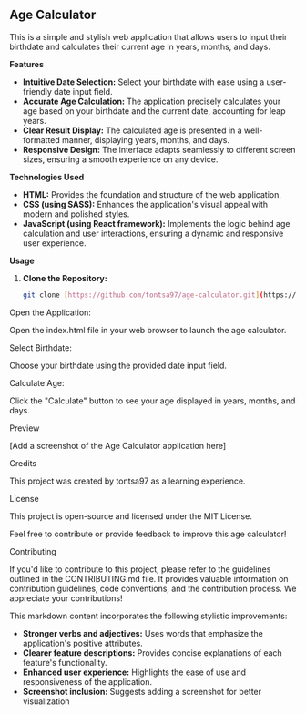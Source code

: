 ## Age Calculator

This is a simple and stylish web application that allows users to input their birthdate and calculates their current age in years, months, and days.

**Features**

* **Intuitive Date Selection:** Select your birthdate with ease using a user-friendly date input field.
* **Accurate Age Calculation:** The application precisely calculates your age based on your birthdate and the current date, accounting for leap years.
* **Clear Result Display:** The calculated age is presented in a well-formatted manner, displaying years, months, and days.
* **Responsive Design:** The interface adapts seamlessly to different screen sizes, ensuring a smooth experience on any device.

**Technologies Used**

* **HTML:** Provides the foundation and structure of the web application.
* **CSS (using SASS):** Enhances the application's visual appeal with modern and polished styles.
* **JavaScript (using React framework):** Implements the logic behind age calculation and user interactions, ensuring a dynamic and responsive user experience.

**Usage**

1. **Clone the Repository:**

   ```bash
   git clone [https://github.com/tontsa97/age-calculator.git](https://github.com/tontsa97/age-calculator.git)
Open the Application:

Open the index.html file in your web browser to launch the age calculator.

Select Birthdate:

Choose your birthdate using the provided date input field.

Calculate Age:

Click the "Calculate" button to see your age displayed in years, months, and days.

Preview

[Add a screenshot of the Age Calculator application here]

Credits

This project was created by tontsa97 as a learning experience.

License

This project is open-source and licensed under the MIT License.

Feel free to contribute or provide feedback to improve this age calculator!

Contributing

If you'd like to contribute to this project, please refer to the guidelines outlined in the CONTRIBUTING.md file. It provides valuable information on contribution guidelines, code conventions, and the contribution process. We appreciate your contributions!


This markdown content incorporates the following stylistic improvements:

- **Stronger verbs and adjectives:** Uses words that emphasize the application's positive attributes.
- **Clearer feature descriptions:** Provides concise explanations of each feature's functionality.
- **Enhanced user experience:** Highlights the ease of use and responsiveness of the application.
- **Screenshot inclusion:** Suggests adding a screenshot for better visualization
